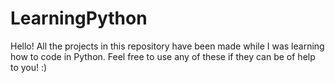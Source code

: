 # LearningPython
Hello! All the projects in this repository have been made while I was learning how to code in Python. Feel free to use any of these if they can be of help to you! :)
